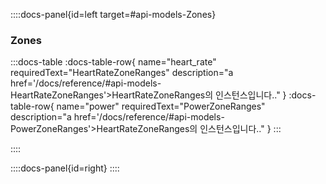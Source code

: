 ::::docs-panel{id=left target=#api-models-Zones}

### Zones

:::docs-table
:docs-table-row{
name="heart_rate"
requiredText="HeartRateZoneRanges"
description="a href='/docs/reference/#api-models-HeartRateZoneRanges'>HeartRateZoneRanges</a>의 인스턴스입니다.."
}
:docs-table-row{
name="power"
requiredText="PowerZoneRanges"
description="a href='/docs/reference/#api-models-PowerZoneRanges'>HeartRateZoneRanges</a>의 인스턴스입니다.."
}
:::

::::

::::docs-panel{id=right}
::::

